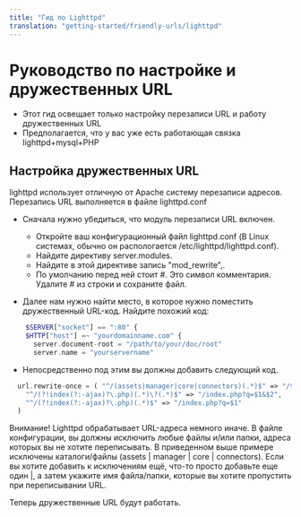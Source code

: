 ```yaml
---
title: "Гид по Lighttpd"
translation: "getting-started/friendly-urls/lighttpd"
---
```


# Руководство по настройке и дружественных URL

- Этот гид освещает только настройку перезаписи URL и работу дружественных URL
- Предполагается, что у вас уже есть работающая связка lighttpd+mysql+PHP

## Настройка дружественных URL

lighttpd использует отличную от Apache систему перезаписи адресов. Перезапись URL выполняется в файле lighttpd.conf

- Сначала нужно убедиться, что модуль перезаписи URL включен.
  - Откройте ваш конфигурационный файл lighttpd.conf (В Linux системах, обычно он распологается /etc/lighttpd/lighttpd.conf).
  - Найдите директиву server.modules.
  - Найдите в этой директиве запись "mod\_rewrite",.
  - По умолчанию перед ней стоит #. Это символ комментария. Удалите # из строки и сохраните файл.

- Далее нам нужно найти место, в которое нужно поместить дружественный URL-код. Найдите похожий код:

``` php
    $SERVER["socket"] == ":80" {
    $HTTP["host"] =~ "yourdomainname.com" {
      server.document-root = "/path/to/your/doc/root"
      server.name = "yourservername"
```

- Непосредственно под этим вы должны добавить следующий код.

``` php
  url.rewrite-once = ( "^/(assets|manager|core|connectors)(.*)$" => "/$1/$2",
    "^/(?!index(?:-ajax)?\.php)(.*)\?(.*)$" => "/index.php?q=$1&$2",
    "^/(?!index(?:-ajax)?\.php)(.*)$" => "/index.php?q=$1"
  )
```

Внимание! Lighttpd обрабатывает URL-адреса немного иначе. В файле конфигурации, вы должны исключить любые файлы и/или папки, адреса которых вы не хотите переписывать. В приведенном выше примере исключены каталоги/файлы (assets | manager | core | connectors). Если вы хотите добавить к исключениям ещё, что-то просто добавьте еще один |, а затем укажите имя файла/папки, которые вы хотите пропустить при переписывании URL.

Теперь дружественные URL будут работать.
